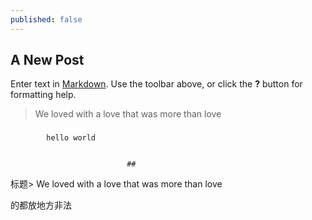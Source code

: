 ```yaml
---
published: false
---
```

## A New Post

Enter text in [Markdown](http://daringfireball.net/projects/markdown/). Use the toolbar above, or click the **?** button for formatting help.
> We loved with a love that was more than love
###

			hello world
            
            
                              ##

标题> We loved with a love that was more than love

的都放地方非法
